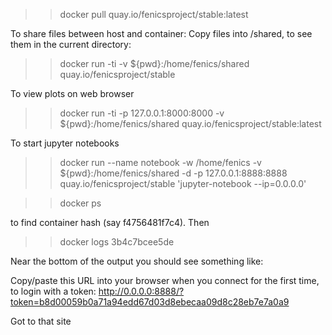 >> docker pull quay.io/fenicsproject/stable:latest

To share files between host and container: Copy files into /shared, to see them in the current directory:
>> docker run -ti -v ${pwd}:/home/fenics/shared quay.io/fenicsproject/stable

To view plots on web browser
>> docker run -ti -p 127.0.0.1:8000:8000 -v ${pwd}:/home/fenics/shared quay.io/fenicsproject/stable:latest

To start jupyter notebooks
>> docker run --name notebook -w /home/fenics -v ${pwd}:/home/fenics/shared -d -p 127.0.0.1:8888:8888 quay.io/fenicsproject/stable 'jupyter-notebook --ip=0.0.0.0'

>> docker ps 

to find container hash (say f4756481f7c4). Then

>> docker logs 3b4c7bcee5de

Near the bottom of the output you should see something like:

Copy/paste this URL into your browser when you connect for the first time,
to login with a token:
            http://0.0.0.0:8888/?token=b8d00059b0a71a94edd67d03d8ebecaa09d8c28eb7e7a0a9

Got to that site
